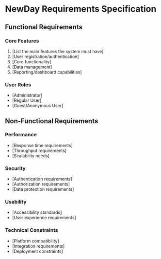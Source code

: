 # NewDay Requirements Specification

## Functional Requirements

### Core Features
1. [List the main features the system must have]
2. [User registration/authentication]
3. [Core functionality]
4. [Data management]
5. [Reporting/dashboard capabilities]

### User Roles
- [Administrator]
- [Regular User]
- [Guest/Anonymous User]

## Non-Functional Requirements

### Performance
- [Response time requirements]
- [Throughput requirements]
- [Scalability needs]

### Security
- [Authentication requirements]
- [Authorization requirements]
- [Data protection requirements]

### Usability
- [Accessibility standards]
- [User experience requirements]

### Technical Constraints
- [Platform compatibility]
- [Integration requirements]
- [Deployment constraints]